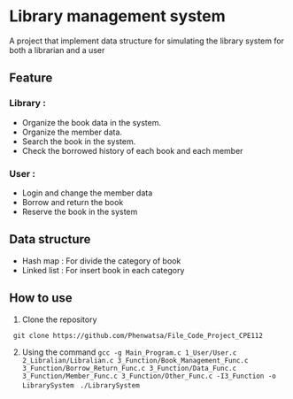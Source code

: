 # **Library management system** 
A project that implement data structure for simulating the library system for both a librarian and a user

## Feature 
### Library : 
- Organize the book data in the system.
- Organize the member data.
- Search the book in the system.
- Check the borrowed history of each book and each member
### User : 
- Login and change the member data
- Borrow and return the book
- Reserve the book in the system

## Data structure 
- Hash map : For divide the category of book
- Linked list : For insert book in each category

## How to use 
1. Clone the repository 

` git clone https://github.com/Phenwatsa/File_Code_Project_CPE112`

2. Using the command 
`gcc -g Main_Program.c 1_User/User.c 2_Libralian/Libralian.c 3_Function/Book_Management_Func.c 3_Function/Borrow_Return_Func.c 3_Function/Data_Func.c 3_Function/Member_Func.c 3_Function/Other_Func.c -I3_Function -o LibrarySystem `
` ./LibrarySystem `
